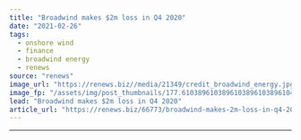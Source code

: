 ```yaml
---
title: "Broadwind makes $2m loss in Q4 2020"
date: "2021-02-26"
tags: 
  - onshore wind
  - finance
  - broadwind energy
  - renews
source: "renews"
image_url: "https://renews.biz//media/21349/credit_broadwind_energy.jpg?mode=crop&width=770&heightratio=0.6103896103896103896103896104&slimmage=true"
image_fp: "/assets/img/post_thumbnails/177.6103896103896103896103896104&slimmage=true"
lead: "Broadwind makes $2m loss in Q4 2020"
article_url: "https://renews.biz/66773/broadwind-makes-2m-loss-in-q4-2020/"
---
```


---
